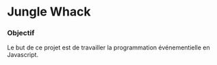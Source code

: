 # Jungle Whack

### Objectif
Le but de ce projet est de travailler la programmation événementielle en Javascript.
